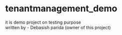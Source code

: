 # tenantmanagement_demo
it is demo project on testing purpose
<br>
written by - Debasish parida (owner of this project)
